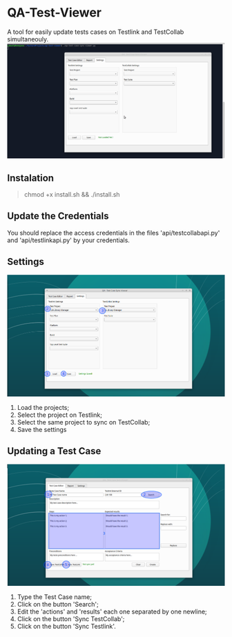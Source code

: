 # QA-Test-Viewer

A tool for easily update tests cases on Testlink and TestCollab simultaneouly.
![Settings](demo.gif)

## Instalation

> chmod +x install.sh && ./install.sh

## Update the Credentials 

You should replace the access credentials in the files 'api/testcollabapi.py' and
'api/testlinkapi.py' by your credentials.

## Settings
![Settings](demo-0.png)
1. Load the projects;
2. Select the project on Testlink;
3. Select the same project to sync on TestCollab;
4. Save the settings

## Updating a Test Case

![Updating a test case](demo-1.png)

1. Type the Test Case name;
2. Click on the button 'Search';
3. Edit the 'actions' and 'results' each one separated by one newline;
4. Click on the button 'Sync TestCollab';
5. Click on the button 'Sync Testlink'.